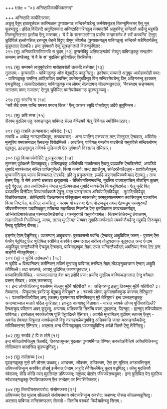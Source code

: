 +++
title = "०३ अनिष्टादिकार्यधिकरणम्"

+++
अनिष्टादि कार्यदिगरणम्   
अडुत्तु वॆऱुम् इष्टाबूर्त्तदत्त कारिगळाऩ पुण्यवाऩ्गळ् सन्दिरऩैयडैन्दु कर्मसेषत्तुडऩ् तिरुम्बुगिऩ्ऱऩर् ऎऩ्ऱु मुऩ्   
कूऱप्पट्टदु। इदिल् विदित्तदै अऩुष्टिक्काद अनिष्टादिगारिगळुम् यमयादऩैयै अऩुबवित्तु सन्दिरऩै अडैन्दु मऱुबडि तिरुम्बुगिऩ्ऱऩरा इल्लैया ऎऩ्ऱु सम्शयम्। 'ये वै के सास्माल्लोगात् प्रयन्दि सन्द्रमसमेव ते सर्वे कच्चन्दि' ऎऩ्ऩुम् च्रुदियिले इल्लोगत्तिल् इरुन्दुम् तेहत्तै विट्टुप् पोगुम् जीवर्गळ् (पुण्यवाऩ्गळुम् पाबिगळुम्) सन्दिरऩै यडैगिऱार्गळॆऩ्ऱु कूऱुवदाल् ऎऩ्ऱबडि। इन्द पूर्वबक्षत्तै ऐन्दु सूत्रङ्गळाले विळक्कुगिऱार्।  
२९५ (सू) अनिष्टादिगारिणामबि स च्रुदम् [१२] पुण्यत्तैविट्टु अऩिष्टङ्गळैये सॆय्युम् पाबिगळुक्कु सन्द्रलोग कमऩम् उण्डॆऩ्बदु 'ये वै के स' मुदलिय च्रुदिगळिल् पिरसित्तम्।

२९६ (सू) सम्यमऩे त्वऩुबूयेदरेषा मारोहावरोहौ तत्कदि तर्सऩात् [१३]  
तुसप्तम् - पुण्यसालि - पाबिगळुक्कु ऒरु वेऱुबाट्टैक् काट्टुगिऱदु। इदरेषाम् सम्यमऩे अऩुबूय आरोहावरोहौ पवद: - पाबिगळुक्कु यमऩिऩ् आट्चियिल् पाबत्तिऩ् पयऩैयऩुबवित्तुप् पिऩ् सन्दिरऩैयडैन्दु पिऩ् अङ्गिरुन्दु इऱक्कम् एऱ्पडुगिऱदु। तत्कदिदर्सऩात्: पाबिगळुक्कु यम लोगम् सॆल्वदागच् चॊल्लप्पडुवदाल्, 'वैवस्वदम् सङ्गमऩम् जऩाऩाम् यमम् राजाऩम्' ऎऩ्ऩुम् च्रुदियिल् यमऩैयडैवदागक् कूऱप्पट्टुळ्ळदु।

२९७ (सू) स्मरन्दि स [१४]   
"सर्वे सैदे वसम् यान्दि यमस्य पगवऩ् किल'' ऎऩ्ऱु परासर स्म्रुदि पोऩ्ऱवैयुम् अदैये कूऱुगिऩ्ऱऩ।

२९८ (सू) अबि सप्त [१५]   
रौरवम् मुदलिय एऴु नरगङ्गळुम् पाबिगळ् सॆल्ल वेण्डियवै यॆऩ्ऱु रिषिगळ् स्मरिक्किऩ्ऱऩर्।

२९९ (सू) तत्राबि तत्व्याबारात् अविरोद: [१६]   
तत्राबि = अव्वेऴु नरगङ्गळिलुम्, तत्व्याबारात् - अन्द यमऩिऩ् उत्तरवाल् ताऩ् सॆल्लुदल् ऎऩ्बदाल्, अविरोद: - मुऩ्गूऱिय यमवसमादल् ऎऩ्बदऱ्कु विरोदमिल्लै। आदलिऩ्, पाबिगळ् यमलोग यादऩैगळै यऩुबवित्ते सन्दिरलोगम् एऱुवदुम्, इऱङ्गुवदुम् तविर्क्क मुडियादवै ऎऩ्ऱ पूर्वबक्षत्तै निरसऩम् सॆय्गिऱार्।

३०० (सू) वित्यागर्मणोरिदि तु प्रक्रुदत्वात् [१७]  
तुसप्तम् पूर्वबक्षत्तै विलक्कुवदु। पाबिगळुक्कु अर्च्चिरादि मार्क्कत्ताल् ऎव्वाऱु प्रह्मप्राप्ति ऎऩ्बदिल्लैयो, अप्पडिये तूमादि मार्क्कत्ताल् सन्दिर प्राप्तियुमिल्लै; वित्या कर्मणो: अन्द प्रह्मत्तैयुम्, सन्दिरऩैयडैदलुम् - प्रह्मवित्यैक्कुम्, पुण्यगर्मत्तिऱ्कुम् पलमा यिरुप्पदाल् ऎऩ्ऱबडि; इदि तु प्रक्रुदत्वात्: इप्पडि प्रक्रुदमायिरुक्कैयाल् ऎऩ्ऱवाऱु। तत्य इत्तम् विदु: ये सेमे अरण्ये च्रत्तादब इत्युबासदे - तेर्च्चिषमबिसम्बवन्दि, मुदलिय वाक्यङ्गळिल् तॊडङ्गि कुळम् कुट्टै वॆट्टुदल्, ताऩ तर्मादिगळैच् चॆय्दल् मुदलियवऱ्ऱाल् तूमादि मार्क्कत्तैप् पिऩ्बऱ्ऱुगिऱार्गळ्। ऎऩ्ऱु कूऱि पिऩ् पञ्जाक्ऩि वित्तैयिल् वित्यागर्माक्कळै ऎडुत्तु अदऩ् पलङ्गळाग अर्च्चिरादिगदियैयुम् - तूमादिगदियैयुम् विळक्कियदाल् : तेहेन्द्रियादि विलक्षणऩाऩ परिसुत्तात्म स्वरूबत्तैप् परमबुरुषात्मगमाग उबासिक्कुम् पञ्जाक्ऩि वित्या निष्टर्गळ्, वऩत्तिल् सन्यसित्तु - परमम् यो महत्तब: ऎऩप् पोऱ्ऱप्पडुम् तबस् ऎऩप्पडुम् परमबुरुषऩै जीवसरीरगऩाग उबासिक्कुम् सत्वित्या तहरवित्या निष्टर्गळ् ऎऩ्ऱ इरुविदमाऩ पगवत्पक्तर्गळुम्, अर्च्चिरादिमार्क्कत्ताल् परमबदत्तैयडैवार्गळ्। परमबुरुषऩै यऩुबविप्पार्गळ्। किरामत्तिलिरुन्दु तेवालयम्, तडागादिगळै निर्माणिप्पदु, यागम्, ताऩम् मुदलियऩ सॆय्बवर् तूमादिमार्क्कत्ताले स्वर्क्कत्तैयडैन्दु मऱुबडि तिरुम्बुवर् ऎऩ्बदु श्रुदियिऩ् पॊरुळ्।

इङ्गोर् ऐयम् ऎऴुगिऱदु। पञ्जम्याम् आहुदावाब: पुरुषवससो पवन्दि (ऐन्दावदु आहुदियिल् जलम् - पुरुषऩ् ऎऩ्ऱ पॆयरैप् पॆऱुगिऱदु ऎऩ्ऱ श्रुदियिल् स्त्रीयिऩ् करुविऩ् सम्बन्दत्ताल् सरीरम् तोऩ्ऱुवदागक् कूऱुवदाल् अन्द ऐन्दाम् आहुदियुम् सन्द्रऩैयडैन्दे ऎऱ्पडुम् ऎऩ्बदाल्, पाबिगळुक्कुम् तेहम् एऱ्पड सन्दिरऩैयडैदल् अवसियम् नेरुम् ऎऩ्ऱ इन्द सङ्गैयै नीक्कुगिऱार्।  
३०१ (सू) न त्रुदीये तदोबलप्ते। [१८]   
न त्रुदीये = वित्यानिष्टर् कर्मनिष्टर् तविर्त्त मूऩ्ऱावदु पाबिगळ् तरप्पिल् तेहम् तॊडङ्गुवदऱ्काग ऐन्दाम् आहुदि तेवैयिल्लै। तदा उबलप्ते; अव्वाऱु च्रुदियिल् काणप्पडुवदाल्।  
पञ्जाक्ऩिवित्यैयिल् - पाञ्जालमऩ्ऩऩ् वेत्त यत् इदोदि प्रजा: प्रयन्दि मुदलिय वाक्कियङ्गळाल् ऐन्दु वगैयाऩ प्रच्ऩम् सॆय्दार्। अदऩ् करुत्तावदु  
१। इन्द लोगत्तिलिरुन्दु परलोगम् सॆल्लुम् मुऱैयै यऱिवीरा? २। अङ्गिरुन्दु इङ्गु तिरुम्बुम् मुऱैयै यऱिवीरा? ३। तेवयाऩम् - पित्रुयाऩम् इवऱ्ऱिऱ्कु वेऱुबाडु तॆरियुमा? ४। स्वर्क्क लोगम् पूर्णमागामैक्कुक् कारणम् तॆरियुमा?  
५। पञ्जाक्ऩिवित्यैयिल् अप्पु (जलम्) पुरुषऩागप् परिणमिक्कुम् मुऱै तॆरियुमा? इन्द प्रच्ऩङ्गळुक्कु अन्दप्पाञ्जाल मऩ्ऩऩे पदिल् कूऱिऩाऩ्। इवऱ्ऱुळ् नाऩ्गावदु विऩावाऩ - याराल् स्वर्क्क लोगम् पूर्त्तियावदिल्लै? ऎऩ्बदऱ्कुप् पदिलाग अवर् कूऱुवदु, अऱ्पमाय् अडिक्कडि तिरुम्बि वरुम् पूदङ्गळ्, पिऱन्दुम् - इऱन्दुम् तविप्पवैयाऩ पाबिगळ्। इवर्गळाल् स्वर्क्कलोगम् पूर्त्ति पॆऱुवदिल्लै ऎऩ्गिऱार्। अवर्गळै मूऩ्ऱामिडम् त्रुदीयम् स्ताऩम् ऎऩ्ऱुम् - अवर्गळ् तेवयाऩ पित्रुयाऩ मार्क्कङ्गळै विट्टु नरगङ्गळैयऩुबवित्तु अडिक्कडि जऩऩ मरणङ्गळैयडैन्दु तविक्किऩ्ऱऩर् ऎऩ्गिऱार्। अदऩाल् अन्द पाबिगळुक्कुप् पञ्जमाहुदियिऩ् अबेक्षै यिल्लै ऎऩ्ऱु तॆरिगिऱदु।

३०२ (सू) स्मर्यदे Z पि स लोगे [१९]  
इन्द मऩिदलोगत्तिलुम् त्रॆळबदि, तिरुष्टत्युम्ऩऩ् मुदलाऩ पुण्यगर्मिगळ् पॆण्णिऩ् करुत्तॊडर्बिऩ्ऱिये अक्ऩियिलिरुन्दु तोऩ्ऱियदाग पारदत्तिल् कूऱप्पडुगिऱदु।

३०३ (सू) तर्सऩाच्च [२०]   
पूदङ्गळुक्कु मूऩ्ऱे वगै तोऱ्ऱम् उळ्ळदु। अण्डजम्, जीवजम्, उत्पिज्जम्, ऎऩ्ऱ इम् मूऩ्ऱिल् अण्डजत्तिऱ्कुम् उत्पिज्जत्तिऱ्कुम् करुविऩ् तॊडर्बु इऩ्मैयाल् ऐन्दाम् आहुदि तेवैयिल्लैयॆऩ्ऱु कूऱप् पडुगिऱदु। कॊसु मुदलियवै स्वेदजम्; सॆडि कॊडि मरम् मुदलियऩ उत्पिज्जम्; मऩुष्यर् पोऩ्ऱोर् जीवजरॆऩप्पडुवर्। इन्द च्रुदियिल् पेऩ् मुदलिय स्वेदजङ्गळुक्कु ऎप्पडियडक्कम् ऎऩ्ऱ सन्देहम् वर निवर्त्तिक्किऱार्।

३०४ (सू) तिरुदीयसप्तावरोद: संसोगजस्य [२१]  
उत्पिज्जम् ऎऩ्ऱ मूऩ्ऱाम् सॊल्लाले संसोगजमाऩ स्वेदजत्तिऱ्कुम् अवरोद: क्रहणम्: पॊरुळ् कॊळ्ळप्पडुगिऱदु। अदऩाल् पाबिगळ् सन्दिरमण्डलम् सॆल्वदो - तिरुम्बि वरुवदो किडैयादॆऩ्बदु सित्तम्।

